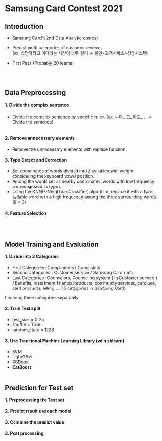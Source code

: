 # Samsung Card Contest 2021


## Introduction 

- Samsung Card's 2nd Data Analytic  contest 

- Predict multi categories of customer reviews.<br>
  (ex. 상담하려고 기다리는 시간이 너무 길다 → 불만>고객서비스>상담시스템)

- First Pass (Probably 20 teams)

  <br><br>



## Data Preprocessing

#### 1. Divide the complex sentence

- Divide the complex sentence by specific rules.
  (ex. 니다_ 고_ 하고_  .. →  Divide the sentence)<br><br>

#### 2. Remove unnecessary elements

- Remove the unnecessary elements with replace function.

#### 3. Typo Detect and Correction

- Set coordinates of words divided into 2 syllables with weight considering the keyboard vowel position.
- Among the words set as nearby coordinates, words with low frequency are recognized as typos.
- Using the KNN(K-NeighborsClassifier) algorithm, replace it with a two-syllable word with a high frequency among the three surrounding words. (K = 3)

#### 4. Feature Selection

<br><br>

## Model Training and Evaluation

#### 1. Divide into 3 Categories

- First Categories : Compliments / Complaints 
- Second Categories : Customer service / Samsung Card / etc.
- Last Categories : 
  Counselors, Counseling system ( in Customer service ) 
  / Benefits, installment financial products, community services, card use, card products, billing ... (15 categories in SamSung Card)

Learning three categories separately.

#### 2. Train Test split

- test_size = 0.25
- shuffle = True
- random_state = 1228

#### 3. Use Traditional Machine Learning Library (with sklearn)  

- SVM
- LightGBM
- XGBoost
- **CatBoost**<br><br>



## Prediction for Test set

#### 1. Preprocessing the Test set

#### 2. Predict result use each model

#### 3. Combine the predict value

#### 3. Post processing <br><br>

